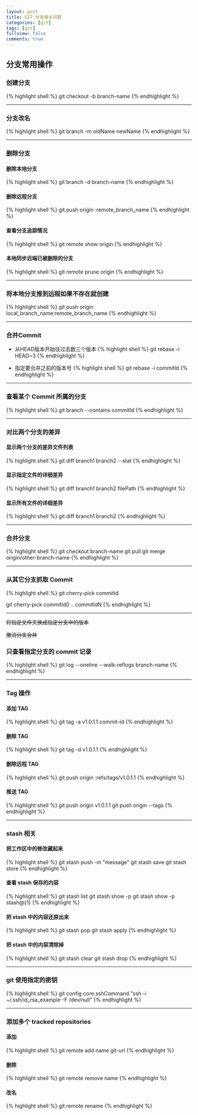 ```yaml
---
layout: post
title: GIT 分支相关问题
categories: [git]
tags: [git]
fullview: false
comments: true
---
```


分支常用操作
---

### 创建分支

{% highlight shell %}
git checkout -b branch-name
{% endhighlight %}

---
### 分支改名

{% highlight shell %}
git branch -m oldName newName
{% endhighlight %}

---
### 删除分支

#### 删除本地分支

{% highlight shell %}
git branch -d  branch-name
{% endhighlight %}

#### 删除远程分支

{% highlight shell %}
git push origin :remote_branch_name
{% endhighlight %}

#### 查看分支追踪情况

{% highlight shell %}
git remote show origin
{% endhighlight %}

#### 本地同步远端已被删除的分支

{% highlight shell %}
git remote prune origin
{% endhighlight %}

---

### 将本地分支推到远程如果不存在就创建

{% highlight shell %}
git push origin local_branch_name:remote_branch_name
{% endhighlight %}

---
### 合并Commit

- 从HEAD版本开始往过去数三个版本
{% highlight shell %}
git rebase -i HEAD~3
{% endhighlight %}

- 指定要合并之前的版本号
{% highlight shell %}
git rebase -i commitId
{% endhighlight %}

---
### 查看某个 Commit 所属的分支

{% highlight shell %}
git branch --contains commitId
{% endhighlight %}

---
### 对比两个分支的差异


#### 显示两个分支的差异文件列表

{% highlight shell %}
git diff branch1 branch2 --stat
{% endhighlight %}

#### 显示指定文件的详细差异

{% highlight shell %}
git diff branch1 branch2 filePath
{% endhighlight %}

#### 显示所有文件的详细差异

{% highlight shell %}
git diff branch1 branch2
{% endhighlight %}



---
### 合并分支

{% highlight shell %}
git checkout branch-name
git pull
git merge origin/other-branch-name
{% endhighlight %}

---
### 从其它分支抓取 Commit

{% highlight shell %}
git cherry-pick commitId

git cherry-pick commitId0 .. commitIdN 
{% endhighlight %}

---
~~将指定文件夹换成指定分支中的版本~~

~~撤消分支合并~~

### 只查看指定分支的 commit 记录

{% highlight shell %}
git log --oneline --walk-reflogs branch-name
{% endhighlight %}

---

### Tag 操作
#### 添加 TAG

{% highlight shell %}
git tag -a v1.0.1.1 commit-id
{% endhighlight %}


#### 删除 TAG

{% highlight shell %}
git tag -d v1.0.1.1
{% endhighlight %}

#### 删除远程 TAG

{% highlight shell %}
git push origin :refs/tags/v1.0.1.1
{% endhighlight %}

#### 推送 TAG

{% highlight shell %}
git push origin v1.0.1.1
git push origin --tags
{% endhighlight %}

---

### stash 相关

#### 把工作区中的修改藏起来
{% highlight shell %}
git stash push -m "message"
git stash save
git stash store
{% endhighlight %}

#### 查看 stash 保存的内容

{% highlight shell %}
git stash list
git stash show -p
git stash show -p stash@{1}
{% endhighlight %}

#### 把 stash 中的内容还原出来

{% highlight shell %}
git stash pop
git stash apply
{% endhighlight %}

#### 把 stash 中的内容清除掉

{% highlight shell %}
git stash clear
git stash drop
{% endhighlight %}

---

### git 使用指定的密钥

{% highlight shell %}
git config core.sshCommand "ssh -i ~/.ssh/id_rsa_example -F /dev/null"
{% endhighlight %}


---

### 添加多个 tracked repositories
#### 添加

{% highlight shell %}
git remote add name git-url
{% endhighlight %}

#### 删除

{% highlight shell %}
git remote remove name
{% endhighlight %}

#### 改名

{% highlight shell %}
git remote rename <old> <new>
{% endhighlight %}


